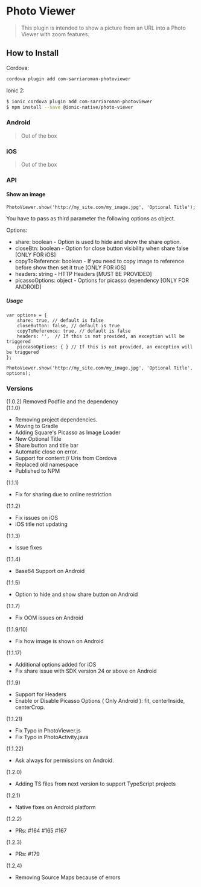 # Photo Viewer  
> This plugin is intended to show a picture from an URL into a Photo Viewer with zoom features.

## How to Install

Cordova:
```bash
cordova plugin add com-sarriaroman-photoviewer
```

Ionic 2:
```bash
$ ionic cordova plugin add com-sarriaroman-photoviewer
$ npm install --save @ionic-native/photo-viewer
```

### Android
> Out of the box

### iOS
> Out of the box


### API

#### Show an image

```
PhotoViewer.show('http://my_site.com/my_image.jpg', 'Optional Title');
```

You have to pass as third parameter the following options as object.

Options:
* share: boolean - Option is used to hide and show the share option.
* closeBtn: boolean - Option for close button visibility when share false [ONLY FOR iOS]
* copyToReference: boolean - If you need to copy image to reference before show then set it true [ONLY FOR iOS]
* headers: string - HTTP Headers [MUST BE PROVIDED]
* picassoOptions: object - Options for picasso dependency [ONLY FOR ANDROID]

##### Usage

```
var options = {
    share: true, // default is false
    closeButton: false, // default is true
    copyToReference: true, // default is false
    headers: '',  // If this is not provided, an exception will be triggered
    piccasoOptions: { } // If this is not provided, an exception will be triggered
};

PhotoViewer.show('http://my_site.com/my_image.jpg', 'Optional Title', options);
```

### Versions  
(1.0.2) Removed Podfile and the dependency  
(1.1.0)
- Removing project dependencies.  
- Moving to Gradle  
- Adding Square's Picasso as Image Loader  
- New Optional Title
- Share button and title bar
- Automatic close on error.
- Support for content:// Uris from Cordova
- Replaced old namespace
- Published to NPM  

(1.1.1)
- Fix for sharing due to online restriction

(1.1.2)
- Fix issues on iOS
- iOS title not updating

(1.1.3)
- Issue fixes

(1.1.4)
- Base64 Support on Android

(1.1.5)
- Option to hide and show share button on Android

(1.1.7)  
- Fix OOM issues on Android

(1.1.9/10)  
- Fix how image is shown on Android

(1.1.17)  
- Additional options added for iOS
- Fix share issue with SDK version 24 or above on Android

(1.1.9)
- Support for Headers
- Enable or Disable Picasso Options ( Only Android ): fit, centerInside, centerCrop.

(1.1.21)
- Fix Typo in PhotoViewer.js
- Fix Typo in PhotoActivity.java

(1.1.22)
- Ask always for permissions on Android.

(1.2.0)
- Adding TS files from next version to support TypeScript projects

(1.2.1)
- Native fixes on Android platform

(1.2.2)
- PRs: #164 #165 #167

(1.2.3)
- PRs: #179

(1.2.4)
- Removing Source Maps because of errors